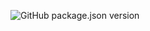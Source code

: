 ![GitHub package.json version](https://img.shields.io/github/package-json/v/Alaladdin/vk-chat-moderation?color=%23BE97F5)
